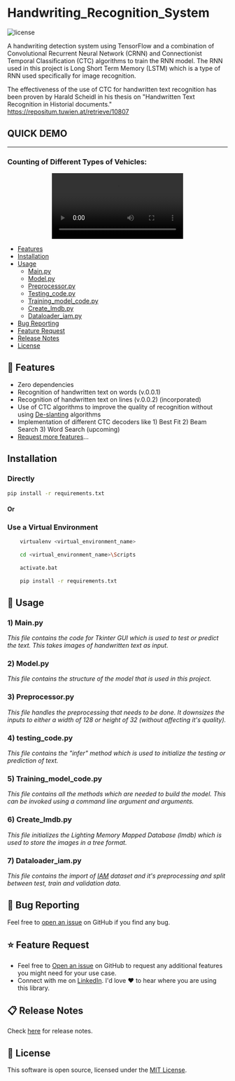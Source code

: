 # Handwriting_Recognition_System
<p>
    <img src="https://img.shields.io/npm/l/color-calendar?style=flat-square" alt="license" />
</p>

<p>
A handwriting detection system using TensorFlow and a combination of Convolutional Recurrent Neural Network (CRNN) and Connectionist Temporal Classification (CTC) algorithms to train the RNN model. The RNN used in this project is Long Short Term Memory (LSTM) which is a type of RNN used specifically for image recognition. 
  
The effectiveness of the use of CTC for handwritten text recognition has been proven by Harald Scheidl in his thesis on "Handwritten Text Recognition in Historial documents." https://repositum.tuwien.at/retrieve/10807 
</p>

## QUICK DEMO

---
### Counting of Different Types of Vehicles:
<p align="center">
   <video src="https://user-images.githubusercontent.com/41968942/161442144-fa368bae-7d7f-4287-90ee-ad49dfefb818.mp4" | width=300>
</p>

- [Features](#features)
- [Installation](#Installation)
- [Usage](#usage)
  - [Main.py](#main)
  - [Model.py](#model)
  - [Preprocessor.py](#preprocess)
  - [Testing_code.py](#test)
  - [Training_model_code.py](#train)
  - [Create_lmdb.py](#lmdb)
  - [Dataloader_iam.py](#dataset)
- [Bug Reporting](#bug)
- [Feature Request](#feature-request)
- [Release Notes](#release-notes)
- [License](#license)

<a id="features"></a>

## 🚀 Features

- Zero dependencies
- Recognition of handwritten text on words (v.0.0.1)
- Recognition of handwritten text on lines (v.0.0.2) (incorporated)
- Use of CTC algorithms to improve the quality of recognition without using <a href="https://github.com/githubharald/DeslantImg">De-slanting</a> algorithms
- Implementation of different CTC decoders like 1) Best Fit 2) Beam Search 3) Word Search (upcoming)   
- [Request more features](#feature-request)...

<a id="Installation"></a>
  ## Installation
### Directly 
```bash
pip install -r requirements.txt
```
#### Or
### Use a Virtual Environment

```bash
    virtualenv <virtual_environment_name>
    
    cd <virtual_environment_name>\Scripts
    
    activate.bat
    
    pip install -r requirements.txt
```



<a id="usage"></a>
## 🔨 Usage
    
<a id="main"></a>
### 1) Main.py
*This file contains the code for Tkinter GUI which is used to test or predict the text. This takes images of handwritten text as input.*

<a id="model"></a>                           
### 2) Model.py
*This file contains the structure of the model that is used in this project.*
  
<a id="preprocess"></a>                           
### 3) Preprocessor.py
*This file handles the preprocessing that needs to be done. It downsizes the inputs to either a width of 128 or height of 32 (without affecting it's quality).* 
              
<a id="test"></a>                           
### 4) testing_code.py
*This file contains the "infer" method which is used to initialize the testing or prediction of text.*
  
<a id="train"></a>                           
### 5) Training_model_code.py
*This file contains all the methods which are needed to build the model. This can be invoked using a command line argument and arguments.* 
  
<a id="lmdb"></a>                           
### 6) Create_lmdb.py
*This file initializes the Lighting Memory Mapped Database (lmdb) which is used to store the images in a tree format.*
  
<a id="dataset"></a>                           
### 7) Dataloader_iam.py
*This file contains the import of <a href="https://fki.tic.heia-fr.ch/databases/iam-handwriting-database">IAM</a> dataset and it's preprocessing and split between test, train and validation data.*
  

<a id="bug"></a>

## 🐛 Bug Reporting

Feel free to [open an issue](https://github.com/deepanshug4/Vehicle_Classification_with_NumberPlate_Detection/issues) on GitHub if you find any bug.


<a id="feature-request"></a>

## ⭐ Feature Request

- Feel free to [Open an issue](https://github.com/deepanshug4/Handwriting_Recognition_GUI/issues) on GitHub to request any additional features you might need for your use case.
- Connect with me on [LinkedIn](https://www.linkedin.com/in/deepanshug4/). I'd love ❤️️ to hear where you are using this library.

<a id="release-notes"></a>

## 📋 Release Notes

Check [here](https://github.com/deepanshug4/Handwriting_Recognition_GUI/releases) for release notes.

<a id="license"></a>

## 📜 License

This software is open source, licensed under the [MIT License](https://github.com/deepanshug4/Handwriting_Recognition_GUI//blob/main/LICENSE).

